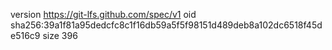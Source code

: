 version https://git-lfs.github.com/spec/v1
oid sha256:39a1f81a95dedcfc8c1f16db59a5f5f98151d489deb8a102dc6518f45de516c9
size 396
